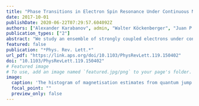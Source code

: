 ```yaml
---
title: "Phase Transitions in Electron Spin Resonance Under Continuous Microwave Driving"
date: 2017-10-01
publishDate: 2020-06-22T07:29:57.604092Z
authors: ["Alexander Karabanov", admin, "Walter Köckenberger", "Juan P. Garrahan", "Igor Lesanovsky"]
publication_types: ["2"]
abstract: "We study an ensemble of strongly coupled electrons under continuous microwave irradiation interacting with a dissipative environment, a problem of relevance to the creation of highly polarized nonequilibrium states in nuclear magnetic resonance. We analyze the stationary states of the dynamics, described within a Lindblad master equation framework, at the mean-field approximation level. This approach allows us to identify steady-state phase transitions between phases of high and low polarization controlled by the distribution of disordered electronic interactions. We compare the mean-field predictions to numerically exact simulations of small systems and find good agreement. Our study highlights the possibility of observing collective phenomena, such as metastable states, phase transitions, and critical behavior, in appropriately designed paramagnetic systems. These phenomena occur in a low-temperature regime which is not theoretically tractable by conventional methods, e.g., the spin-temperature approach."
featured: false
publication: "*Phys. Rev. Lett.*"
url_pdf: "https://link.aps.org/doi/10.1103/PhysRevLett.119.150402"
doi: "10.1103/PhysRevLett.119.150402"
# Featured image
# To use, add an image named `featured.jpg/png` to your page's folder. 
image:
  caption: 'The histogram of magnetisation estimates from quantum jump Monte Carlo trajectories.'
  focal_point: ""
  preview_only: false
---
```


